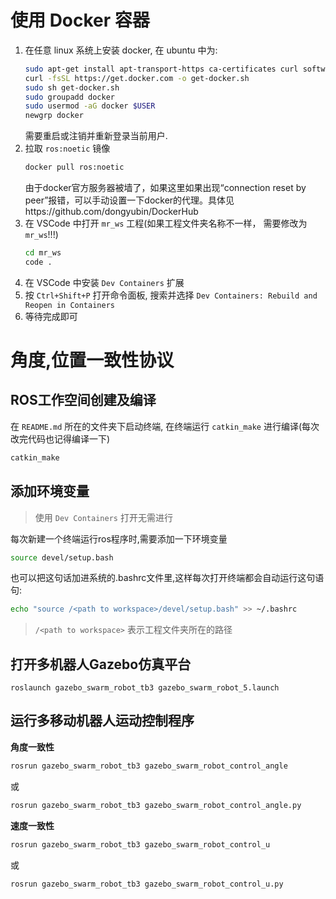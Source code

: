 # 使用 Docker 容器

1. 在任意 linux 系统上安装 docker, 在 ubuntu 中为:
   ```sh
   sudo apt-get install apt-transport-https ca-certificates curl software-properties-common
   curl -fsSL https://get.docker.com -o get-docker.sh
   sudo sh get-docker.sh
   sudo groupadd docker
   sudo usermod -aG docker $USER
   newgrp docker
   ```
   需要重启或注销并重新登录当前用户.
3. 拉取 `ros:noetic` 镜像
   ```sh
   docker pull ros:noetic
   ```
   由于docker官方服务器被墙了，如果这里如果出现“connection reset by peer”报错，可以手动设置一下docker的代理。具体见https://github.com/dongyubin/DockerHub
4. 在 VSCode 中打开 `mr_ws` 工程(如果工程文件夹名称不一样， 需要修改为 `mr_ws`!!!)
   ```sh
   cd mr_ws
   code .
   ```
5. 在 VSCode 中安装 `Dev Containers` 扩展
6. 按 `Ctrl+Shift+P` 打开命令面板, 搜索并选择 `Dev Containers: Rebuild and Reopen in Containers`
7. 等待完成即可

# 角度,位置一致性协议

## ROS工作空间创建及编译
在 `README.md` 所在的文件夹下启动终端, 在终端运行 `catkin_make` 进行编译(每次改完代码也记得编译一下)
```sh
catkin_make
```
## 添加环境变量
> 使用 `Dev Containers` 打开无需进行

每次新建一个终端运行ros程序时,需要添加一下环境变量
```sh
source devel/setup.bash
```
也可以把这句话加进系统的.bashrc文件里,这样每次打开终端都会自动运行这句语句:
```sh
echo "source /<path to workspace>/devel/setup.bash" >> ~/.bashrc
```
> `/<path to workspace>` 表示工程文件夹所在的路径

## 打开多机器人Gazebo仿真平台
```
roslaunch gazebo_swarm_robot_tb3 gazebo_swarm_robot_5.launch
```

## 运行多移动机器人运动控制程序
**角度一致性**
```sh
rosrun gazebo_swarm_robot_tb3 gazebo_swarm_robot_control_angle
```
或
```sh
rosrun gazebo_swarm_robot_tb3 gazebo_swarm_robot_control_angle.py
```

**速度一致性**
```sh
rosrun gazebo_swarm_robot_tb3 gazebo_swarm_robot_control_u
```
或
```sh
rosrun gazebo_swarm_robot_tb3 gazebo_swarm_robot_control_u.py
```
